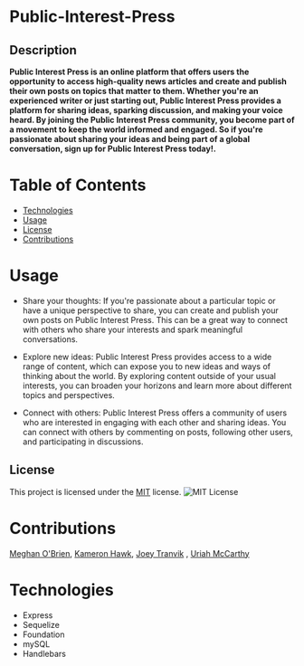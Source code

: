 # Public-Interest-Press

## Description 
**Public Interest Press is an online platform that offers users the opportunity to access high-quality news articles and create and publish their own posts on topics that matter to them. Whether you're an experienced writer or just starting out, Public Interest Press provides a platform for sharing ideas, sparking discussion, and making your voice heard. By joining the Public Interest Press community, you become part of a movement to keep the world informed and engaged. So if you're passionate about sharing your ideas and being part of a global conversation, sign up for Public Interest Press today!.**

# Table of Contents
* [Technologies](#technologies)
* [Usage](#usage)
* [License](#license)
* [Contributions](#contributions)



# Usage
- Share your thoughts: If you're passionate about a particular topic or have a unique perspective to share, you can create and publish your own posts on Public Interest Press. This can be a great way to connect with others who share your interests and spark meaningful conversations.

- Explore new ideas: Public Interest Press provides access to a wide range of content, which can expose you to new ideas and ways of thinking about the world. By exploring content outside of your usual interests, you can broaden your horizons and learn more about different topics and perspectives.

- Connect with others: Public Interest Press offers a community of users who are interested in engaging with each other and sharing ideas. You can connect with others by commenting on posts, following other users, and participating in discussions.


## License
This project is licensed under the [MIT](https://opensource.org/licenses/MIT) license.
    ![MIT License](https://img.shields.io/badge/License-MIT-yellow.svg)

# Contributions
[Meghan O'Brien](https://github.com/xMaedayx),  [Kameron Hawk](https://github.com/Khawk1017), [Joey Tranvik](https://github.com/joeytraffic) , [Uriah McCarthy](https://github.com/UriahMcCarthy)

# Technologies
- Express
- Sequelize
- Foundation
- mySQL
- Handlebars
